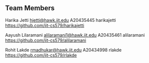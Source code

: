 ## Team Members

Harika	Jetti	hjetti@hawk.iit.edu	A20435445	harikajetti	https://github.com/iit-cs579/harikajetti

Aayush	Lilaramani	alilaramani1@hawk.iit.edu	A20435461	alilaramani	https://github.com/iit-cs579/alilaramani

Rohit	Lakde	rmadhukar@hawk.iit.edu	A20434998	rlakde	https://github.com/iit-cs579/rlakde
